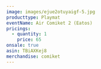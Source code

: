 ```yaml
---
image: images/ejue2otuyaigf-5.jpg
producttype: Playmat
eventName: Air Comiket 2 (Eatos)
pricings:
  - quantity: 1
    price: 65
onsale: true
asin: TBiAXKej8
merchandise: comiket
---
```

